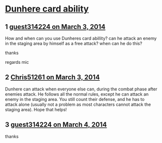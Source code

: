 # [Dunhere card ability](https://community.fantasyflightgames.com/topic/100429-dunhere-card-ability/)

## 1 [guest314224 on March 3, 2014](https://community.fantasyflightgames.com/topic/100429-dunhere-card-ability/?do=findComment&comment=1001037)

How and when can you use Dunheres card abillity? can he attack an enemy in the staging area by himself as a free attack? when can he do this?

thanks

regards mic

## 2 [Chris51261 on March 3, 2014](https://community.fantasyflightgames.com/topic/100429-dunhere-card-ability/?do=findComment&comment=1001105)

Dunhere can attack when everyone else can, during the combat phase after enemies attack. He follows all the normal rules, except he can attack an enemy in the staging area. You still count their defense, and he has to attack alone (usually not a problem as most characters cannot attack the staging area). Hope that helps!

## 3 [guest314224 on March 4, 2014](https://community.fantasyflightgames.com/topic/100429-dunhere-card-ability/?do=findComment&comment=1002230)

thanks

